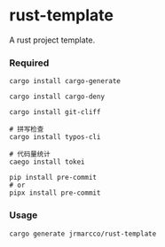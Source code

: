 # rust-template

A rust project template.

### Required
```shell
cargo install cargo-generate

cargo install cargo-deny

cargo install git-cliff

# 拼写检查
cargo install typos-cli

# 代码量统计
caego install tokei

pip install pre-commit
# or
pipx install pre-commit
```

### Usage
```shell
cargo generate jrmarcco/rust-template
```
